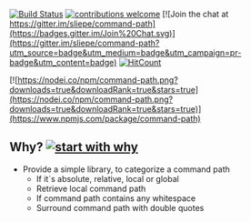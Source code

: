 [![Build Status](https://travis-ci.org/sliepe/command-path.png?branch=master)](https://travis-ci.org/sliepe/command-path)
[![contributions welcome](https://img.shields.io/badge/contributions-welcome-brightgreen.svg?style=flat)](https://github.com/sliepe/command-path/issues)
[![Join the chat at https://gitter.im/sliepe/command-path](https://badges.gitter.im/Join%20Chat.svg)](https://gitter.im/sliepe/command-path?utm_source=badge&utm_medium=badge&utm_campaign=pr-badge&utm_content=badge)
[![HitCount](http://hits.dwyl.io/sliepe/command-path.svg)](http://hits.dwyl.io/sliepe/command-path)

[![https://nodei.co/npm/command-path.png?downloads=true&downloadRank=true&stars=true](https://nodei.co/npm/command-path.png?downloads=true&downloadRank=true&stars=true)](https://www.npmjs.com/package/command-path)

## Why? [![start with why](https://img.shields.io/badge/start%20with-why%3F-brightgreen.svg?style=flat)](http://www.ted.com/talks/simon_sinek_how_great_leaders_inspire_action)
* Provide a simple library, to categorize a command path
    * If it`s absolute, relative, local or global
    * Retrieve local command path
    * If command path contains any whitespace
    * Surround command path with double quotes